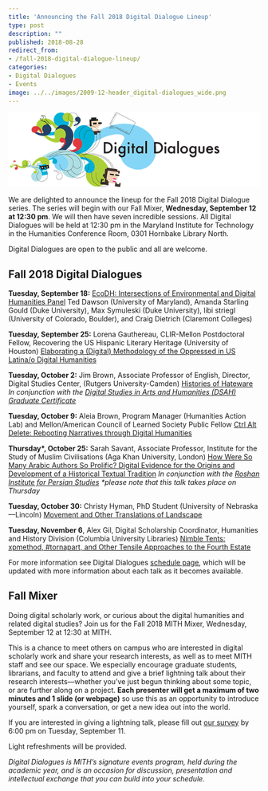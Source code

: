 ```yaml
---
title: 'Announcing the Fall 2018 Digital Dialogue Lineup'
type: post
description: ""
published: 2018-08-28
redirect_from: 
- /fall-2018-digital-dialogue-lineup/
categories:
- Digital Dialogues
- Events
image: ../../images/2009-12-header_digital-dialogues_wide.png
---
```

![Digital Dialogues](../../images/2009-12-header_digital-dialogues_wide.png)

We are delighted to announce the lineup for the Fall 2018 Digital Dialogue series. The series will begin with our Fall Mixer, **Wednesday, September 12 at 12:30 pm**. We will then have seven incredible sessions. All Digital Dialogues will be held at 12:30 pm in the Maryland Institute for Technology in the Humanities Conference Room, 0301 Hornbake Library North.

Digital Dialogues are open to the public and all are welcome.

## Fall 2018 Digital Dialogues

**Tuesday, September 18:** [EcoDH: Intersections of Environmental and Digital Humanities Panel](https://mith.umd.edu/dialogues/dd-fall-2018-ecodh-panel) Ted Dawson (University of Maryland), Amanda Starling Gould (Duke University), Max Symuleski (Duke University), libi striegl (University of Colorado, Boulder), and Craig Dietrich (Claremont Colleges)

**Tuesday, September 25:** Lorena Gauthereau, CLIR-Mellon Postdoctoral Fellow, Recovering the US Hispanic Literary Heritage (University of Houston) [Elaborating a (Digital) Methodology of the Oppressed in US Latina/o Digital Humanities](https://mith.umd.edu/dialogues/dd-fall-2018-lorena-gauthereau)

**Tuesday, October 2:** Jim Brown, Associate Professor of English, Director, Digital Studies Center, (Rutgers University-Camden) [Histories of Hateware](https://mith.umd.edu/dialogues/dd-fall-2018-jim-brown) _In conjunction with the [Digital Studies in Arts and Humanities (DSAH) Graduate Certificate](http://dsah.umd.edu)_

**Tuesday, October 9:** Aleia Brown, Program Manager (Humanities Action Lab) and Mellon/American Council of Learned Society Public Fellow [Ctrl Alt Delete: Rebooting Narratives through Digital Humanities](https://mith.umd.edu/dialogues/dd-fall-2018-aleia-brown)

**Thursday\*, October 25:** Sarah Savant, Associate Professor, Institute for the Study of Muslim Civilisations (Aga Khan University, London) [How Were So Many Arabic Authors So Prolific? Digital Evidence for the Origins and Development of a Historical Textual Tradition](https://mith.umd.edu/dialogues/dd-fall-2018-sarah-savant) _In conjunction with the [Roshan Institute for Persian Studies](http://sllc.umd.edu/persian) \*please note that this talk takes place on Thursday_

**Tuesday, October 30:** Christy Hyman, PhD Student (University of Nebraska—Lincoln) [Movement and Other Translations of Landscape](https://mith.umd.edu/dialogues/dd-fall-2018-christy-hyman)

**Tuesday, November 6**, Alex Gil, Digital Scholarship Coordinator, Humanities and History Division (Columbia University Libraries) [Nimble Tents: xpmethod, #tornapart, and Other Tensile Approaches to the Fourth Estate](https://mith.umd.edu/dialogues/dd-fall-2018-alex-gil)

For more information see Digital Dialogues [schedule page](http://mith.umd.edu/digital-dialogues/schedule/), which will be updated with more information about each talk as it becomes available.

## Fall Mixer

Doing digital scholarly work, or curious about the digital humanities and related digital studies? Join us for the Fall 2018 MITH Mixer, Wednesday, September 12 at 12:30 at MITH.

This is a chance to meet others on campus who are interested in digital scholarly work and share your research interests, as well as to meet MITH staff and see our space. We especially encourage graduate students, librarians, and faculty to attend and give a brief lightning talk about their research interests—whether you’ve just begun thinking about some topic, or are further along on a project. **Each presenter will get a maximum of two minutes and 1 slide (or webpage)** so use this as an opportunity to introduce yourself, spark a conversation, or get a new idea out into the world.

If you are interested in giving a lightning talk, please fill out [our survey](https://goo.gl/forms/HPZBITcpZuyBHSXx1) by 6:00 pm on Tuesday, September 11.

Light refreshments will be provided.

_Digital Dialogues is MITH’s signature events program, held during the academic year, and is an occasion for discussion, presentation and intellectual exchange that you can build into your schedule._
